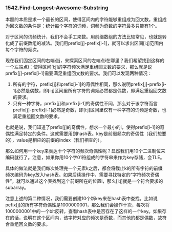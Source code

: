 ### 1542.Find-Longest-Awesome-Substring

本题的本质是求一个最长的区间，使得区间内的字符能够重组成为回文数。重组成为回文数的条件是：统计每个字符的词频，词频为奇数的字符最多只能有1个。

对于区间的词频统计，我们不会手工来数。用前缀数组的方法比较常见，也就是转化成了前缀数组的减法。我们用prefix[j]-prefix[i-1]，就可以求出区间[i:j]范围内每个字符的频次。

现在我们固定区间的右端点j，来探索区间的左端点i在哪里？我们希望找到这样的一个左端点i：使得区间[i:j]的字符频次满足重组回文数的要求，那么就是说prefix[j]-prefix[i-1]需要满足重组回文数的要求。我们可以发现两种情况：
1. 所有的字符，prefix[j]和prefix[i-1]的奇偶性相同，那么说明prefix[j]-prefix[i-1]必然是偶数，即[i:j]区间里所有字符的词频必然都是偶数，即满足重组回文数的要求。
2. 只有一种字符，prefix[j]和prefix[i-1]的奇偶性不同，那么对于该字符而言prefix[j]-prefix[i-1]必然是奇数，即[i:j]区间里仅有一种字符的词频是奇数，也满足重组回文数的要求。

也就是说，我们知道了prefix[j]的奇偶性，想求一个最小的i，使得prefix[i-1]的奇偶性满足特定的条件。这就需要用到hash表。key是前缀频次的奇偶性（我们想要的），value是相应的前缀的index（我们相查的）。

那么如何用一个key来表达十个字符的频次奇偶性呢？显然我们用10个二进制位来编码就行了。注意，如果你用10个字01符组成的字符串来作为key存储，会TLE。

具体的做法就是我们每次处理完一个元素k之后，都会将截止k的所有字符的前缀频次编码为key放入hash表。如果后续操作中，需要寻找特定的“字符频次奇偶性”，就可以通过这个表找到这个前缀所在的位置i，那么[i:j]就是一个符合要求的subarray。

注意上述的第二种情况，我们需要创建10个新key来在hash表中查找。比如说pefix[j]的所有字符奇偶性是1000000001，那么我们会操作十次，每次将1000000001中的一个bit反转，查看hash表中是否存在了这样的一个key。如果存在的话，说明在这个区间内，该字符对应的频次是奇数，而其他的都是偶数，故符合重组回文数的要求。

